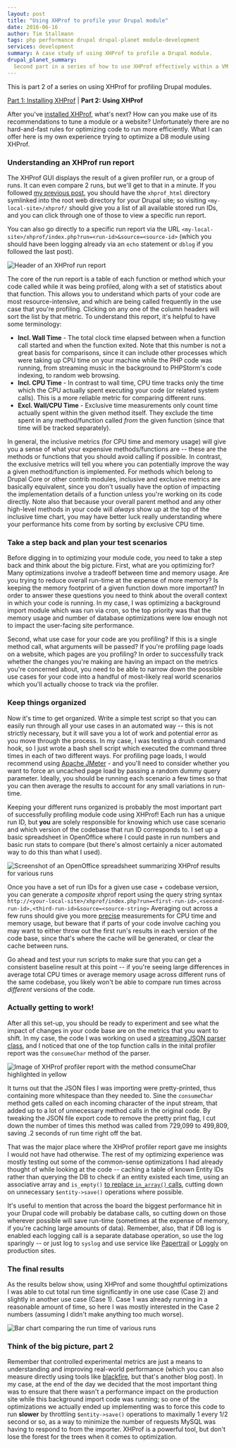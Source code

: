 ```yaml
---
layout: post
title: "Using XHProf to profile your Drupal module"
date: 2016-06-16
author: Tim Stallmann
tags: php performance drupal drupal-planet module-development
services: development
summary: A case study of using XHProf to profile a Drupal module.
drupal_planet_summary:
  Second part in a series of how to use XHProf effectively within a VM for a Drupal website.
---
```


This is part 2 of a series on using XHProf for profiling Drupal modules.

[Part 1: Installing XHProf](/2016/05/26/installing-xhprof.html) | **Part 2: Using XHProf**

After you've [installed XHProf](/2016/05/26/installing-xhprof.html), what's next? How can you make use of its recommendations to tune a module or a website? Unfortunately there are no hard-and-fast rules for optimizing code to run more efficiently. What I can offer here is my own experience trying to optimize a D8 module using XHProf.

### Understanding an XHProf run report

The XHProf GUI displays the result of a given profiler run, or a group of runs. It can even compare 2 runs, but we'll get to that in a minute. If you followed [my previous post](/2016/05/26/installing-xhprof.html), you should have the `xhprof_html` directory symlinked into the root web directory for your Drupal site; so visiting `<my-local-site>/xhprof/` should give you a list of all available stored run IDs, and you can click through one of those to view a specific run report.

You can also go directly to a specific run report via the URL `<my-local-site>/xhprof/index.php?run=<run-id>&source=<source-id>` (which you should have been logging already via an `echo` statement or `dblog` if you followed the last post).

<img src="/assets/img/blog/xhprof-results-page-screenshot.jpg" alt="Header of an XHProf run report">

The core of the run report is a table of each function or method which your code called while it was being profiled, along with a set of statistics about that function. This allows you to understand which parts of your code are most resource-intensive, and which are being called frequently in the use case that you're profiling. Clicking on any one of the column headers will sort the list by that metric. To understand this report, it's helpful to have some terminology:

* **Incl. Wall Time** - The total clock time elapsed between when a function call started and when the function exited. Note that this number is not a great basis for comparisons, since it can include other processes which were taking up CPU time on your machine while the PHP code was running, from streaming music in the background to PHPStorm's code indexing, to random web browsing.
* **Incl. CPU Time** - In contrast to wall time, CPU time tracks only the time which the CPU actually spent executing your code (or related system calls). This is a more reliable metric for comparing different runs.
* **Excl. Wall/CPU Time** - Exclusive time measurements only count time actually spent within the given method itself. They exclude the time spent in any method/function called *from* the given function (since that time will be tracked separately).

In general, the inclusive metrics (for CPU time and memory usage) will give you a sense of what your expensive methods/functions are -- these are the methods or functions that you should avoid calling if possible. In contrast, the exclusive metrics will tell you where you can potentially improve the way a given method/function is implemented. For methods which belong to Drupal Core or other contrib modules, inclusive and exclusive metrics are basically equivalent, since you don't usually have the option of impacting the implementation details of a function unless you're working on its code directly. Note also that because your overall parent method and any other high-level methods in your code will *always* show up at the top of the inclusive time chart, you may have better luck really understanding where your performance hits come from by sorting by exclusive CPU time.

### Take a step back and plan your test scenarios

Before digging in to optimizing your module code, you need to take a step back and think about the big picture. First, what are you optimizing for? Many optimizations involve a tradeoff between time and memory usage. Are you trying to reduce overall run-time at the expense of more memory? Is keeping the memory footprint of a given function down more important? In order to answer these questions you need to think about the overall context in which your code is running. In my case, I was optimizing a background import module which was run via cron, so the top priority was that the memory usage and number of database optimizations were low enough not to impact the user-facing site performance.

Second, what use case for your code are you profiling? If this is a single method call, what arguments will be passed? If you're profiling page loads on a website, which pages are you profiling? In order to successfully track whether the changes you're making are having an impact on the metrics you're concerned about, you need to be able to narrow down the possible use cases for your code into a handful of most-likely real world scenarios which you'll actually choose to track via the profiler.

### Keep things organized

Now it's time to get organized. Write a simple test script so that you can easily run through all your use cases in an automated way -- this is not strictly necessary, but it will save you a lot of work and potential error as you move through the process. In my case, I was testing a drush command hook, so I just wrote a bash shell script which executed the command three times in each of two different ways. For profiling page loads, I would recommend using [Apache JMeter](https://jmeter.apache.org/) - and you'll need to consider whether you want to force an uncached page load by passing a random dummy query parameter. Ideally, you should be running each scenario a few times so that you can then average the results to account for any small variations in run-time.

Keeping your different runs organized is probably the most important part of successfully profiling module code using XHProf! Each run has a unique run ID, but **you** are solely responsible for knowing which use case scenario and which version of the codebase that run ID corresponds to. I set up a basic spreadsheet in OpenOffice where I could paste in run numbers and basic run stats to compare (but there's almost certainly a nicer automated way to do this than what I used).

<img src="/assets/img/blog/xhprof-results-spreadsheet.jpg" alt="Screenshot of an OpenOffice spreadsheet summarizing XHProf results for various runs">

Once you have a set of run IDs for a given use case + codebase version, you can generate a *composite* xhprof report using the query string syntax `http://<your-local-site>/xhprof/index.php?run=<first-run-id>,<second-run-id>,<third-run-id>&source=<source-string>` Averaging out across a few runs should give you more [precise](https://en.wikipedia.org/wiki/Accuracy_and_precision) measurements for CPU time and memory usage, but beware that if parts of your code involve caching you may want to either throw out the first run's results in each version of the code base, since that's where the cache will be generated, or clear the cache between runs.

Go ahead and test your run scripts to make sure that you can get a consistent baseline result at this point -- if you're seeing large differences in average total CPU times or average memory usage across different runs of the same codebase, you likely won't be able to compare run times across *different* versions of the code.

### Actually getting to work!

After all this set-up, you should be ready to experiment and see what the impact of changes in your code base are on the metrics that you want to shift. In my case, the code I was working on used a [streaming JSON parser class](https://github.com/squix78/jsonstreamingparser), and I noticed that one of the top function calls in the inital profiler report was the `consumeChar` method of the parser.

<img src="/assets/img/blog/xhprof-results-page.jpg" alt="Image of XHProf profiler report with the method consumeChar highlighted in yellow">

It turns out that the JSON files I was importing were pretty-printed, thus containing more whitespace than they needed to. Sine the `consumeChar` method gets called on each incoming character of the input stream, that added up to a lot of unnecessary method calls in the original code. By tweaking the JSON file export code to remove the pretty print flag, I cut down the number of times this method was called from 729,099 to 499,809, saving .2 seconds of run time right off the bat.

That was the major place where the XHProf profiler report gave me insights I would not have had otherwise. The rest of my optimizing experience was mostly testing out some of the common-sense optimizations I had already thought of while looking at the code -- caching a table of known Entity IDs rather than querying the DB to check if an entity existed each time, using an associative array and `is_empty()` [to replace `in_array()` calls](http://www.w3programmers.com/phps-in_array-function-is-really-slow/), cutting down on unnecessary `$entity->save()` operations where possible.

It's useful to mention that across the board the biggest performance hit in your Drupal code will probably be database calls, so cutting down on those wherever possible will save run-time (sometimes at the expense of memory, if you're caching large amounts of data). Remember, also, that if DB log is enabled each logging call is a separate database operation, so use the log sparingly -- or just log to `syslog` and use service like [Papertrail](https://papertrailapp.com/) or [Loggly](https://www.loggly.com/) on production sites.

### The final results

As the results below show, using XHProf and some thoughtful optimizations I was able to cut total run time significantly in one use case (Case 2) and slightly in another use case (Case 1). Case 1 was already running in a reasonable amount of time, so here I was mostly interested in the Case 2 numbers (assuming I didn't make anything too much worse).

<img src="/assets/img/blog/xhprof-results-graph.jpg" alt="Bar chart comparing the run time of various runs">

### Think of the big picture, part 2

Remember that controlled experimental metrics are just a means to understanding and improving real-world performance (which you can also measure directly using tools like [blackfire](https://blackfire.io/), but that's another blog post). In my case, at the end of the day we decided that the most important thing was to ensure that there wasn't a performance impact on the production site while this background import code was running; so one of the optimizations we actually ended up implementing was to force this code to run **slower** by throttling `$entity->save()` operations to maximally 1 every 1/2 second or so, as a way to minimize the number of requests MySQL was having to respond to from the importer. XHProf is a powerful tool, but don't lose the forest for the trees when it comes to optimization.
